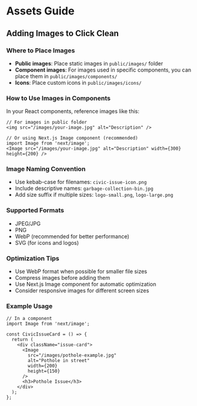 # Assets Guide

## Adding Images to Click Clean

### Where to Place Images
- **Public images**: Place static images in `public/images/` folder
- **Component images**: For images used in specific components, you can place them in `public/images/components/`
- **Icons**: Place custom icons in `public/images/icons/`

### How to Use Images in Components
In your React components, reference images like this:

```tsx
// For images in public folder
<img src="/images/your-image.jpg" alt="Description" />

// Or using Next.js Image component (recommended)
import Image from 'next/image';
<Image src="/images/your-image.jpg" alt="Description" width={300} height={200} />
```

### Image Naming Convention
- Use kebab-case for filenames: `civic-issue-icon.png`
- Include descriptive names: `garbage-collection-bin.jpg`
- Add size suffix if multiple sizes: `logo-small.png`, `logo-large.png`

### Supported Formats
- JPEG/JPG
- PNG
- WebP (recommended for better performance)
- SVG (for icons and logos)

### Optimization Tips
- Use WebP format when possible for smaller file sizes
- Compress images before adding them
- Use Next.js Image component for automatic optimization
- Consider responsive images for different screen sizes

### Example Usage
```tsx
// In a component
import Image from 'next/image';

const CivicIssueCard = () => {
  return (
    <div className="issue-card">
      <Image
        src="/images/pothole-example.jpg"
        alt="Pothole in street"
        width={200}
        height={150}
      />
      <h3>Pothole Issue</h3>
    </div>
  );
};
```